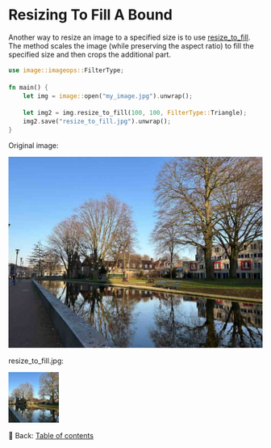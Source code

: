 # Resizing To Fill A Bound

Another way to resize an image to a specified size is to use [resize_to_fill](https://docs.rs/image/latest/image/enum.DynamicImage.html#method.resize_to_fill).
The method scales the image (while preserving the aspect ratio) to fill the specified size and then crops the additional part.

```rust
use image::imageops::FilterType;

fn main() {
    let img = image::open("my_image.jpg").unwrap();
    
    let img2 = img.resize_to_fill(100, 100, FilterType::Triangle);
    img2.save("resize_to_fill.jpg").unwrap();
}
```

Original image:

![my_image](./image/my_image.jpg)

resize_to_fill.jpg:

![resize_to_fill](./image/resize_to_fill.jpg)

<!-- :arrow_right:  Next:  -->

:blue_book: Back: [Table of contents](./../README.md)
